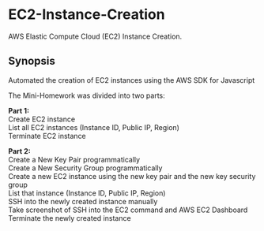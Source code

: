 # EC2-Instance-Creation
AWS Elastic Compute Cloud (EC2) Instance Creation. 
## Synopsis
Automated the creation of EC2 instances using the AWS SDK for Javascript

The Mini-Homework was divided into two parts:

**Part 1:**<br>
‎Create EC2 instance  
‎List all EC2 instances (Instance ID, Public IP, Region)<br>
‎Terminate EC2 instance<br>

**Part 2:**<br>
‎Create a New Key Pair programmatically<br>
‎Create a New Security Group programmatically<br>
‎Create a new EC2 instance using the new key pair and the new key security group<br>
‎List that instance (Instance ID, Public IP, Region)<br>
‎SSH into the newly created instance manually<br>
‎Take screenshot of SSH into the EC2 command and AWS EC2 Dashboard<br>
‎Terminate the newly created instance<br>


